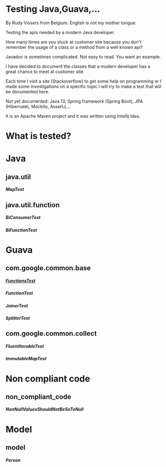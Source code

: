 # Testing Java,Guava,...

By Rudy Vissers from Belgium. English is not my mother tongue.

Testing the apis needed by a modern Java developer.

How many times are you stuck at customer site because you don't remember the usage of a class or a method from a well known api?

Javadoc is sometimes complicated. Not easy to read. You want an example.

I have decided to document the classes that a modern developer has a great chance to meet at customer site.

Each time I visit a site (Stackoverflow) to get some help on programming or I made some investigations on a specific topic I will try to make a test that will be documented here.

Not yet documented:
Java 13, Spring framework (Spring Boot), JPA (Hibernate), Mockito, AssertJ,...

It is an Apache Maven project and it was written using Intellij Idea.

# What is tested?

# Java

## java.util

##### MapTest

## java.util.function

##### BiConsumerTest

##### BiFunctionTest

# Guava

## com.google.common.base

##### [FunctionsTest](src/test/java/api/com/google/common/base/FunctionsTest.java)
##### FunctionTest
##### JoinerTest
##### SplitterTest

## com.google.common.collect

##### FluentIterableTest
##### ImmutableMapTest

# Non compliant code

## non_compliant_code

##### NonNullValuesShouldNotBeSeToNull

# Model

## model

##### Person
